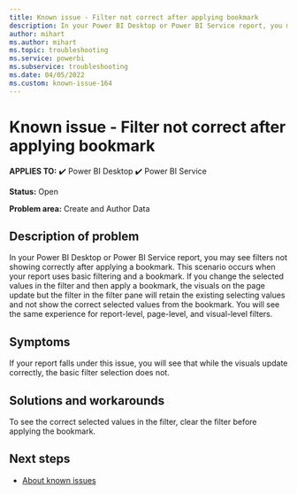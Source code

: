 ```yaml
---
title: Known issue - Filter not correct after applying bookmark
description: In your Power BI Desktop or Power BI Service report, you may see filters not showing correctly after applying a bookmark.
author: mihart
ms.author: mihart
ms.topic: troubleshooting  
ms.service: powerbi
ms.subservice: troubleshooting
ms.date: 04/05/2022
ms.custom: known-issue-164
---
```


# Known issue - Filter not correct after applying bookmark

**APPLIES TO:** ✔️ Power BI Desktop ✔️ Power BI Service

**Status:** Open

**Problem area:** Create and Author Data

## Description of problem

In your Power BI Desktop or Power BI Service report, you may see filters not showing correctly after applying a bookmark.  This scenario occurs when your report uses basic filtering and a bookmark.  If you change the selected values in the filter and then apply a bookmark, the visuals on the page update but the filter in the filter pane will retain the existing selecting values and not show the correct selected values from the bookmark.  You will see the same experience for report-level, page-level, and visual-level filters.

## Symptoms

If your report falls under this issue, you will see that while the visuals update correctly, the basic filter selection does not.

## Solutions and workarounds

To see the correct selected values in the filter, clear the filter before applying the bookmark.

## Next steps

- [About known issues](power-bi-known-issues.md)
